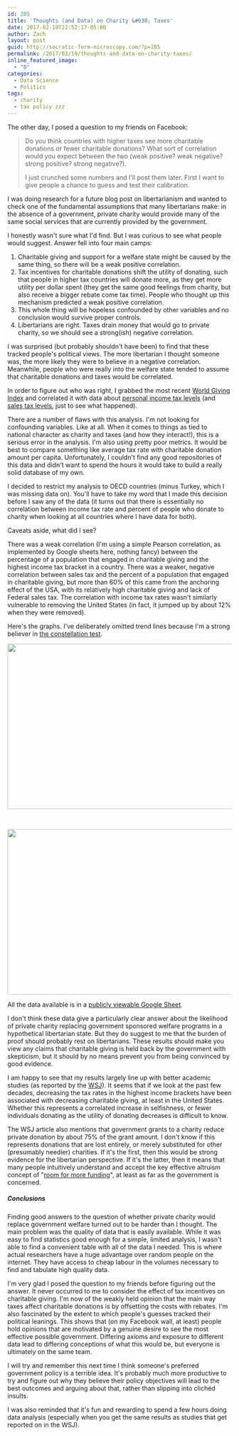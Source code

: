 ```yaml
---
id: 285
title: 'Thoughts (and Data) on Charity &#038; Taxes'
date: 2017-02-19T22:52:17-05:00
author: Zach
layout: post
guid: http://socratic-form-microscopy.com/?p=285
permalink: /2017/02/19/thoughts-and-data-on-charity-taxes/
inline_featured_image:
  - "0"
categories:
  - Data Science
  - Politics
tags:
  - charity
  - tax policy zzz
---
```

The other day, I posed a question to my friends on Facebook:
<blockquote>Do you think countries with higher taxes see more charitable donations or fewer charitable donations? What sort of correlation would you expect between the two (weak positive? weak negative? strong positive? strong negative?).

I just crunched some numbers and I'll post them later. First I want to give people a chance to guess and test their calibration.</blockquote>
I was doing research for a future blog post on libertarianism and wanted to check one of the fundamental assumptions that many libertarians make: in the absence of a government, private charity would provide many of the same social services that are currently provided by the government.

I honestly wasn't sure what I'd find. But I was curious to see what people would suggest. Answer fell into four main camps:
<ol>
 	<li>Charitable giving and support for a welfare state might be caused by the same thing, so there will be a weak positive correlation.</li>
 	<li>Tax incentives for charitable donations shift the utility of donating, such that people in higher tax countries will donate more, as they get more utility per dollar spent (they get the same good feelings from charity, but also receive a bigger rebate come tax time). People who thought up this mechanism predicted a weak positive correlation.</li>
 	<li>This whole thing will be hopeless confounded by other variables and no conclusion would survive proper controls.</li>
 	<li>Libertarians are right. Taxes drain money that would go to private charity, so we should see a strong(ish) negative correlation.</li>
</ol>
I was surprised (but probably shouldn't have been) to find that these tracked people's political views. The more libertarian I thought someone was, the more likely they were to believe in a negative correlation. Meanwhile, people who were really into the welfare state tended to assume that charitable donations and taxes would be correlated.

In order to figure out who was right, I grabbed the most recent <a href="https://www.cafonline.org/docs/default-source/about-us-publications/1950a_wgi_2016_report_web_v2_241016.pdf?sfvrsn=4">World Giving Index</a> and correlated it with data about <a href="http://www.tradingeconomics.com/country-list/sales-tax-rate">personal income tax levels</a> (and <a href="http://www.tradingeconomics.com/country-list/sales-tax-rate">sales tax levels</a>, just to see what happened).

There are a number of flaws with this analysis. I'm not looking for confounding variables. Like at all. When it comes to things as tied to national character as charity and taxes (and how they interact!), this is a serious error in the analysis. I'm also using pretty poor metrics. It would be best to compare something like average tax rate with charitable donation amount per capita. Unfortunately, I couldn't find any good repositories of this data and didn't want to spend the hours it would take to build a really solid database of my own.

I decided to restrict my analysis to OECD countries (minus Turkey, which I was missing data on). You'll have to take my word that I made this decision before I saw any of the data (it turns out that there is essentially no correlation between income tax rate and percent of people who donate to charity when looking at all countries where I have data for both).

Caveats aside, what did I see?

There was a weak correlation (I'm using a simple Pearson correlation, as implemented by Google sheets here, nothing fancy) between the percentage of a population that engaged in charitable giving and the highest income tax bracket in a country. There was a weaker, negative correlation between sales tax and the percent of a population that engaged in charitable giving, but more than 60% of this came from the anchoring effect of the USA, with its relatively high charitable giving and lack of Federal sales tax. The correlation with income tax rates wasn't similarly vulnerable to removing the United States (in fact, it jumped up by about 12% when they were removed).

Here's the graphs. I've deliberately omitted trend lines because I'm a strong believer in <a href="https://xkcd.com/1725/">the constellation test</a>.

<img class="alignnone size-full wp-image-287" src="http://socratic-form-microscopy.com/wp-content/uploads/income-tax.png" alt="" width="600" height="371" />

&nbsp;

<img class="alignnone size-full wp-image-286" src="http://socratic-form-microscopy.com/wp-content/uploads/sales-tax-and-charity.png" alt="" width="600" height="371" />

All the data available is in a <a href="https://docs.google.com/spreadsheets/d/16bouNaKvdREBWpNXoVSonBnpAdguuGT1oFqMjN_KKgw/edit?usp=sharing">publicly viewable Google Sheet</a>.

I don't think these data give a particularly clear answer about the likelihood of private charity replacing government sponsored welfare programs in a hypothetical libertarian state. But they do suggest to me that the burden of proof should probably rest on libertarians. These results should make you view any claims that charitable giving is held back by the government with skepticism, but it should by no means prevent you from being convinced by good evidence.

I am happy to see that my results largely line up with better academic studies (as reported by the <a href="https://www.wsj.com/articles/the-surprising-relationship-between-taxes-and-charitable-giving-1450062191">WSJ</a>). It seems that if we look at the past few decades, decreasing the tax rates in the highest income brackets have been associated with decreasing charitable giving, at least in the United States. Whether this represents a correlated increase in selfishness, or fewer individuals donating as the utility of donating decreases is difficult to know.

The WSJ article also mentions that government grants to a charity reduce private donation by about 75% of the grant amount. I don't know if this represents donations that are lost entirely, or merely substituted for other (presumably needier) charities. If it's the first, then this would be strong evidence for the libertarian perspective. If it's the latter, then it means that many people intuitively understand and accept the key effective altruism concept of "<a href="https://en.wikipedia.org/wiki/Room_for_more_funding">room for more funding</a>", at least as far as the government is concerned.
<h5>Conclusions</h5>
Finding good answers to the question of whether private charity would replace government welfare turned out to be harder than I thought. The main problem was the quality of data that is easily available. While it was easy to find statistics good enough for a simple, limited analysis, I wasn't able to find a convenient table with all of the data I needed. This is where actual researchers have a huge advantage over random people on the internet. They have access to cheap labour in the volumes necessary to find and tabulate high quality data.

I'm very glad I posed the question to my friends before figuring out the answer. It never occurred to me to consider the effect of tax incentives on charitable giving. I'm now of the weakly held opinion that the main way taxes affect charitable donations is by offsetting the costs with rebates. I'm also fascinated by the extent to which people's guesses tracked their political leanings. This shows that (on my Facebook wall, at least) people hold opinions that are motivated by a genuine desire to see the most effective possible government. Differing axioms and exposure to different data lead to differing conceptions of what this would be, but everyone is ultimately on the same team.

I will try and remember this next time I think someone's preferred government policy is a terrible idea. It's probably much more productive to try and figure out why they believe their policy objectives will lead to the best outcomes and arguing about that, rather than slipping into clichéd insults.

I was also reminded that it's fun and rewarding to spend a few hours doing data analysis (especially when you get the same results as studies that get reported on in the WSJ).